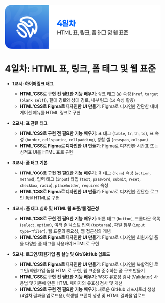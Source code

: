 <img src="./header.png" />

# 4일차: HTML 표, 링크, 폼 태그 및 웹 표준

- **1교시: 하이퍼링크 태그**

  - **HTML/CSS로 구현 전 필요한 기능 배우기**: 링크 태그 (`a`) 속성 (`href`, `target` (`blank`, `self`)), 절대 경로와 상대 경로, 내부 링크 (`id` 속성 활용)
  - **HTML/CSS로 Figma로 디자인한 UI 만들기**: Figma로 디자인한 간단한 내비게이션 메뉴를 HTML 링크로 구현

- **2교시: 표 관련 태그**

  - **HTML/CSS로 구현 전 필요한 기능 배우기**: 표 태그 (`table`, `tr`, `th`, `td`), 표 속성 (`border`, `cellspacing`, `cellpadding`), 병합 셀 (`rowspan`, `colspan`)
  - **HTML/CSS로 Figma로 디자인한 UI 만들기**: Figma로 디자인한 시간표 또는 성적표 UI를 HTML 표로 구현

- **3교시: 폼 태그 기본**

  - **HTML/CSS로 구현 전 필요한 기능 배우기**: 폼 태그 (`form`) 속성 (`action`, `method`), 입력 태그 (`input`) 타입 (`text`, `password`, `submit`, `reset`, `checkbox`, `radio`), `placeholder`, `required` 속성
  - **HTML/CSS로 Figma로 디자인한 UI 만들기**: Figma로 디자인한 간단한 로그인 폼을 HTML로 구현

- **4교시: 폼 태그 심화 및 HTML 웹 표준/웹 접근성**

  - **HTML/CSS로 구현 전 필요한 기능 배우기**: 버튼 태그 (`button`), 드롭다운 목록 (`select`, `option`), 여러 줄 텍스트 입력 (`textarea`), 파일 첨부 (`input type="file"`), 웹 표준의 중요성, 웹 접근성의 개념
  - **HTML/CSS로 Figma로 디자인한 UI 만들기**: Figma로 디자인한 회원가입 폼을 다양한 폼 태그를 사용하여 HTML로 구현

- **5교시: 로그인/회원가입 폼 실습 및 Git/GitHub 업로드**

  - **HTML/CSS로 Figma로 디자인한 UI 만들기**: Figma로 디자인한 복합적인 로그인/회원가입 폼을 HTML로 구현, 웹 표준을 준수하는 폼 구조 만들기
  - **HTML/CSS로 구현 전 필요한 기능 배우기**: W3C 유효성 검사 (Validator) 사용법 및 기존에 만든 HTML 페이지의 유효성 검사 및 개선
  - **HTML/CSS로 구현 전 필요한 기능 배우기**: 새로운 GitHub 레포지토리 생성 (4일차 결과물 업로드용), 학생별 브랜치 생성 및 HTML 결과물 업로드
